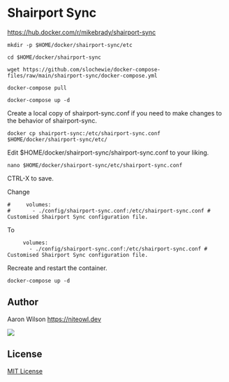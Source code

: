 # Shairport Sync
https://hub.docker.com/r/mikebrady/shairport-sync

```
mkdir -p $HOME/docker/shairport-sync/etc
```
```
cd $HOME/docker/shairport-sync
```
```
wget https://github.com/slochewie/docker-compose-files/raw/main/shairport-sync/docker-compose.yml
```
```
docker-compose pull
```
```
docker-compose up -d
```
Create a local copy of shairport-sync.conf if you need to make changes to the behavior of shairport-sync.
```
docker cp shairport-sync:/etc/shairport-sync.conf $HOME/docker/shairport-sync/etc/
```
Edit $HOME/docker/shairport-sync/shairport-sync.conf to your liking.

```
nano $HOME/docker/shairport-sync/etc/shairport-sync.conf
```
CTRL-X to save.

Change
```
#     volumes:
#       - ./config/shairport-sync.conf:/etc/shairport-sync.conf # Customised Shairport Sync configuration file.
```
To
```
     volumes:
       - ./config/shairport-sync.conf:/etc/shairport-sync.conf # Customised Shairport Sync configuration file.
```
Recreate and restart the container.
```
docker-compose up -d
```
## Author

Aaron Wilson <https://niteowl.dev>

[![](https://cdn.buymeacoffee.com/buttons/default-blue.png)](https://www.buymeacoffee.com/slochewie)

## License

[MIT License](./LICENSE)
